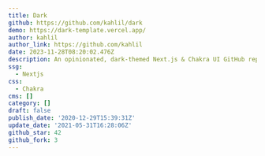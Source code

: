 ```yaml
---
title: Dark
github: https://github.com/kahlil/dark
demo: https://dark-template.vercel.app/
author: kahlil
author_link: https://github.com/kahlil
date: 2023-11-28T08:20:02.476Z
description: An opinionated, dark-themed Next.js & Chakra UI GitHub repository template.
ssg:
  - Nextjs
css:
  - Chakra
cms: []
category: []
draft: false
publish_date: '2020-12-29T15:39:31Z'
update_date: '2021-05-31T16:28:06Z'
github_star: 42
github_fork: 3
---
```

